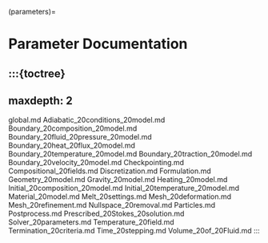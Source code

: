 (parameters)=
# Parameter Documentation

:::{toctree}
---
maxdepth: 2
---
global.md
Adiabatic_20conditions_20model.md
Boundary_20composition_20model.md
Boundary_20fluid_20pressure_20model.md
Boundary_20heat_20flux_20model.md
Boundary_20temperature_20model.md
Boundary_20traction_20model.md
Boundary_20velocity_20model.md
Checkpointing.md
Compositional_20fields.md
Discretization.md
Formulation.md
Geometry_20model.md
Gravity_20model.md
Heating_20model.md
Initial_20composition_20model.md
Initial_20temperature_20model.md
Material_20model.md
Melt_20settings.md
Mesh_20deformation.md
Mesh_20refinement.md
Nullspace_20removal.md
Particles.md
Postprocess.md
Prescribed_20Stokes_20solution.md
Solver_20parameters.md
Temperature_20field.md
Termination_20criteria.md
Time_20stepping.md
Volume_20of_20Fluid.md
:::
